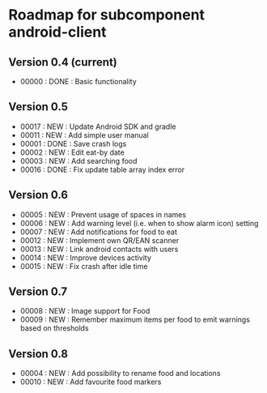 # Roadmap for subcomponent android-client

## Version 0.4 (current)
* 00000 : DONE : Basic functionality

## Version 0.5
* 00017 : NEW  : Update Android SDK and gradle
* 00011 : NEW  : Add simple user manual
* 00001 : DONE : Save crash logs
* 00002 : NEW  : Edit eat-by date
* 00003 : NEW  : Add searching food
* 00016 : DONE : Fix update table array index error

## Version 0.6
* 00005 : NEW  : Prevent usage of spaces in names
* 00006 : NEW  : Add warning level (i.e. when to show alarm icon) setting
* 00007 : NEW  : Add notifications for food to eat
* 00012 : NEW  : Implement own QR/EAN scanner
* 00013 : NEW  : Link android contacts with users
* 00014 : NEW  : Improve devices activity
* 00015 : NEW  : Fix crash after idle time

## Version 0.7
* 00008 : NEW  : Image support for Food
* 00009 : NEW  : Remember maximum items per food to emit warnings based on thresholds

## Version 0.8
* 00004 : NEW  : Add possibility to rename food and locations
* 00010 : NEW  : Add favourite food markers
